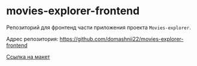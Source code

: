 # movies-explorer-frontend

Репозиторий для фронтенд части приложения проекта `Movies-explorer`.

Адрес репозитория: https://github.com/domashnii22/movies-explorer-frontend

[Ссылка на макет](https://www.figma.com/file/6FMWkB94wE7KTkcCgUXtnC/%D0%94%D0%B8%D0%BF%D0%BB%D0%BE%D0%BC%D0%BD%D1%8B%D0%B9-%D0%BF%D1%80%D0%BE%D0%B5%D0%BA%D1%82?type=design&node-id=1%3A7266&mode=design&t=h7uXBm1Y4KCWOUDh-1)
